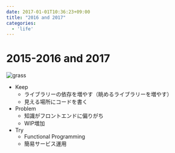 ```yaml
---
date: 2017-01-01T10:36:23+09:00
title: "2016 and 2017"
categories:
  - 'life'
---
```

# 2015-2016 and 2017

![grass](/images/2016.png)

- Keep
  - ライブラリーの依存を増やす（眺めるライブラリーを増やす）
  - 見える場所にコードを書く
- Problem
  - 知識がフロントエンドに偏りがち
  - WIP増加
- Try
  - Functional Programming
  - 簡易サービス運用
